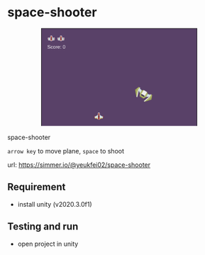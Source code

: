 # space-shooter

<p align="center">
  <img width="70%" height="70%" src="https://github.com/yeukfei02/space-shooter/blob/main/screenshot.png?raw=true" alt="">
</p>

space-shooter

`arrow key` to move plane, `space` to shoot

url: <https://simmer.io/@yeukfei02/space-shooter>

## Requirement

- install unity (v2020.3.0f1)

## Testing and run

- open project in unity
